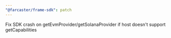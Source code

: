 ```yaml
---
"@farcaster/frame-sdk": patch
---
```


Fix SDK crash on getEvmProvider/getSolanaProvider if host doesn't support getCapabilities
